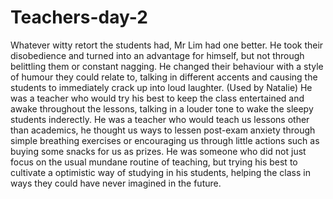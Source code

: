 # Teachers-day-2

Whatever witty retort the students had, Mr Lim had one better. He took their disobedience and turned into an advantage for himself, but not through belittling them or constant nagging. He changed their behaviour with a style of humour they could relate to, talking in different accents and causing the students to immediately crack up into loud laughter.
(Used by Natalie)
He was a teacher who would try his best to keep the class entertained and awake throughout the lessons, talking in a louder tone to wake the sleepy students inderectly. He was a teacher who would teach us lessons other than academics, he thought us ways to lessen post-exam anxiety through simple breathing exercises or encouraging us through little actions such as buying some snacks for us as prizes. He was someone who did not just focus on the usual mundane routine of teaching, but trying his best to cultivate a optimistic way of studying in his students, helping the class in ways they could have never imagined in the future. 
